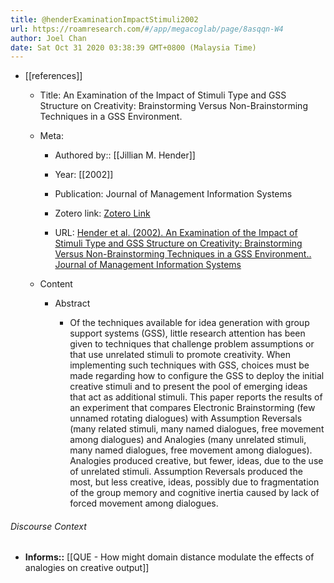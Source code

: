 ```yaml
---
title: @henderExaminationImpactStimuli2002
url: https://roamresearch.com/#/app/megacoglab/page/8asqqn-W4
author: Joel Chan
date: Sat Oct 31 2020 03:38:39 GMT+0800 (Malaysia Time)
---
```


- [[references]]

    - Title: An Examination of the Impact of Stimuli Type and GSS Structure on Creativity: Brainstorming Versus Non-Brainstorming Techniques in a GSS Environment.

    - Meta:

        - Authored by:: [[Jillian M. Hender]]

        - Year: [[2002]]

        - Publication: Journal of Management Information Systems

        - Zotero link: [Zotero Link](zotero://select/items/1_GSITS3BU)

        - URL: [Hender et al. (2002). An Examination of the Impact of Stimuli Type and GSS Structure on Creativity: Brainstorming Versus Non-Brainstorming Techniques in a GSS Environment.. Journal of Management Information Systems](undefined)

    - Content

        - Abstract

            - Of the techniques available for idea generation with group support systems (GSS), little research attention has been given to techniques that challenge problem assumptions or that use unrelated stimuli to promote creativity. When implementing such techniques with GSS, choices must be made regarding how to configure the GSS to deploy the initial creative stimuli and to present the pool of emerging ideas that act as additional stimuli. This paper reports the results of an experiment that compares Electronic Brainstorming (few unnamed rotating dialogues) with Assumption Reversals (many related stimuli, many named dialogues, free movement among dialogues) and Analogies (many unrelated stimuli, many named dialogues, free movement among dialogues). Analogies produced creative, but fewer, ideas, due to the use of unrelated stimuli. Assumption Reversals produced the most, but less creative, ideas, possibly due to fragmentation of the group memory and cognitive inertia caused by lack of forced movement among dialogues.

###### Discourse Context

- **Informs::** [[QUE - How might domain distance modulate the effects of analogies on creative output]]
